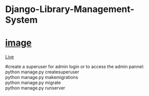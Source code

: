 # Django-Library-Management-System
[<h1>image</h1>](https://1drv.ms/i/s!AifRP6CFpU60iJMv_ZdC6AaO683GCg?e=SzsCYq)

[Live](https://libproj-1.sujeetdeore777.repl.co)


#create a superuser for admin login or to access the admin pannel:
<br>
 python manage.py createsuperuser
<br>
python manage.py makemigrations
<br>
python manage.py migrate
<br>
python manage.py runserver





